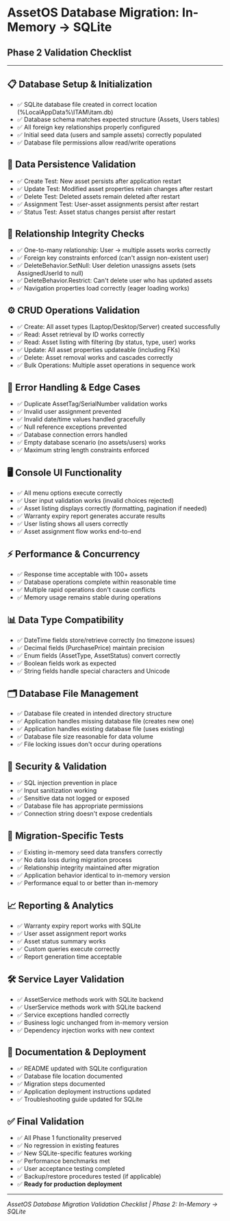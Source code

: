 # AssetOS Database Migration: In-Memory → SQLite
## Phase 2 Validation Checklist

---

## 📋 Database Setup & Initialization

- ✅ SQLite database file created in correct location (%LocalAppData%\ITAM\itam.db)
- ✅ Database schema matches expected structure (Assets, Users tables)
- ✅ All foreign key relationships properly configured
- ✅ Initial seed data (users and sample assets) correctly populated
- ✅ Database file permissions allow read/write operations

## 💾 Data Persistence Validation

- ✅ Create Test: New asset persists after application restart
- ✅ Update Test: Modified asset properties retain changes after restart
- ✅ Delete Test: Deleted assets remain deleted after restart
- ✅ Assignment Test: User-asset assignments persist after restart
- ✅ Status Test: Asset status changes persist after restart

## 🔗 Relationship Integrity Checks

- ✅ One-to-many relationship: User → multiple assets works correctly
- ✅ Foreign key constraints enforced (can't assign non-existent user)
- ✅ DeleteBehavior.SetNull: User deletion unassigns assets (sets AssignedUserId to null)
- ✅ DeleteBehavior.Restrict: Can't delete user who has updated assets
- ✅ Navigation properties load correctly (eager loading works)

## ⚙️ CRUD Operations Validation

- ✅ Create: All asset types (Laptop/Desktop/Server) created successfully
- ✅ Read: Asset retrieval by ID works correctly
- ✅ Read: Asset listing with filtering (by status, type, user) works
- ✅ Update: All asset properties updateable (including FKs)
- ✅ Delete: Asset removal works and cascades correctly
- ✅ Bulk Operations: Multiple asset operations in sequence work

## 🚨 Error Handling & Edge Cases

- ✅ Duplicate AssetTag/SerialNumber validation works
- ✅ Invalid user assignment prevented
- ✅ Invalid date/time values handled gracefully
- ✅ Null reference exceptions prevented
- ✅ Database connection errors handled
- ✅ Empty database scenario (no assets/users) works
- ✅ Maximum string length constraints enforced

## 🖥️ Console UI Functionality

- ✅ All menu options execute correctly
- ✅ User input validation works (invalid choices rejected)
- ✅ Asset listing displays correctly (formatting, pagination if needed)
- ✅ Warranty expiry report generates accurate results
- ✅ User listing shows all users correctly
- ✅ Asset assignment flow works end-to-end

## ⚡ Performance & Concurrency

- ✅ Response time acceptable with 100+ assets
- ✅ Database operations complete within reasonable time
- ✅ Multiple rapid operations don't cause conflicts
- ✅ Memory usage remains stable during operations

## 📊 Data Type Compatibility

- ✅ DateTime fields store/retrieve correctly (no timezone issues)
- ✅ Decimal fields (PurchasePrice) maintain precision
- ✅ Enum fields (AssetType, AssetStatus) convert correctly
- ✅ Boolean fields work as expected
- ✅ String fields handle special characters and Unicode

## 🗂️ Database File Management

- ✅ Database file created in intended directory structure
- ✅ Application handles missing database file (creates new one)
- ✅ Application handles existing database file (uses existing)
- ✅ Database file size reasonable for data volume
- ✅ File locking issues don't occur during operations

## 🔐 Security & Validation

- ✅ SQL injection prevention in place
- ✅ Input sanitization working
- ✅ Sensitive data not logged or exposed
- ✅ Database file has appropriate permissions
- ✅ Connection string doesn't expose credentials

## 🔄 Migration-Specific Tests

- ✅ Existing in-memory seed data transfers correctly
- ✅ No data loss during migration process
- ✅ Relationship integrity maintained after migration
- ✅ Application behavior identical to in-memory version
- ✅ Performance equal to or better than in-memory

## 📈 Reporting & Analytics

- ✅ Warranty expiry report works with SQLite
- ✅ User asset assignment report works
- ✅ Asset status summary works
- ✅ Custom queries execute correctly
- ✅ Report generation time acceptable

## 🛠️ Service Layer Validation

- ✅ AssetService methods work with SQLite backend
- ✅ UserService methods work with SQLite backend
- ✅ Service exceptions handled correctly
- ✅ Business logic unchanged from in-memory version
- ✅ Dependency injection works with new context

## 📝 Documentation & Deployment

- ✅ README updated with SQLite configuration
- ✅ Database file location documented
- ✅ Migration steps documented
- ✅ Application deployment instructions updated
- ✅ Troubleshooting guide updated for SQLite

## ✅ Final Validation

- ✅ All Phase 1 functionality preserved
- ✅ No regression in existing features
- ✅ New SQLite-specific features working
- ✅ Performance benchmarks met
- ✅ User acceptance testing completed
- ✅ Backup/restore procedures tested (if applicable)
- ✅ **Ready for production deployment**

---

*AssetOS Database Migration Validation Checklist | Phase 2: In-Memory → SQLite*